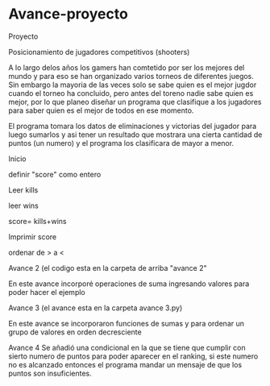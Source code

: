 # Avance-proyecto

Proyecto

Posicionamiento de jugadores competitivos (shooters)

A lo largo delos años los gamers han comtetido por ser los mejores del mundo y para eso se han organizado varios torneos de diferentes juegos. Sin embargo la mayoria de las veces solo se sabe quien es el mejor jugdor cuando el torneo ha concluido, pero antes del toreno nadie sabe quien es mejor, por lo que planeo diseñar un programa que clasifique a los jugadores para saber quien es el mejor de todos en ese momento.

El programa tomara los datos de eliminaciones y victorias del jugador para luego sumarlos y asi tener un resultado que mostrara una cierta cantidad de puntos (un numero) y el programa los clasificara de mayor a menor.

Inicio

definir "score" como entero

Leer kills

leer wins

score= kills+wins

Imprimir score

ordenar de > a <

Avance 2 (el codigo esta en la carpeta de arriba "avance 2"

En este avance incorporé operaciones de suma ingresando valores para poder hacer el ejemplo

Avance 3 (el avance esta en la carpeta avance 3.py)

En este avance se incorporaron funciones de sumas y para ordenar un grupo de valores en orden decresciente

Avance 4
Se añadió una condicional en la que se tiene que cumplir con sierto numero de puntos para poder aparecer en el ranking, si este numero no es alcanzado entonces el programa mandar un mensaje de que los puntos son insuficientes.
